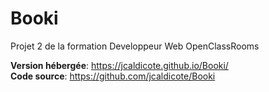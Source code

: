 # Booki

Projet 2 de la formation Developpeur Web OpenClassRooms

**Version hébergée**: https://jcaldicote.github.io/Booki/  
**Code source**: https://github.com/jcaldicote/Booki
